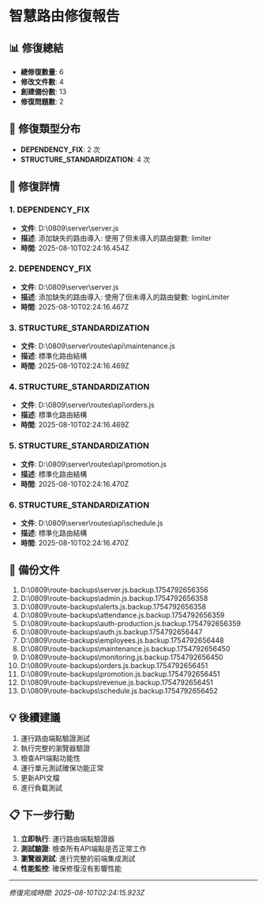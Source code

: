 # 智慧路由修復報告

## 📊 修復總結

- **總修復數量**: 6
- **修改文件數**: 4
- **創建備份數**: 13
- **修復問題數**: 2

## 🔧 修復類型分布

- **DEPENDENCY_FIX**: 2 次
- **STRUCTURE_STANDARDIZATION**: 4 次

## 📝 修復詳情

### 1. DEPENDENCY_FIX
- **文件**: D:\0809\server\server.js
- **描述**: 添加缺失的路由導入: 使用了但未導入的路由變數: limiter
- **時間**: 2025-08-10T02:24:16.454Z

### 2. DEPENDENCY_FIX
- **文件**: D:\0809\server\server.js
- **描述**: 添加缺失的路由導入: 使用了但未導入的路由變數: loginLimiter
- **時間**: 2025-08-10T02:24:16.467Z

### 3. STRUCTURE_STANDARDIZATION
- **文件**: D:\0809\server\routes\api\maintenance.js
- **描述**: 標準化路由結構
- **時間**: 2025-08-10T02:24:16.469Z

### 4. STRUCTURE_STANDARDIZATION
- **文件**: D:\0809\server\routes\api\orders.js
- **描述**: 標準化路由結構
- **時間**: 2025-08-10T02:24:16.469Z

### 5. STRUCTURE_STANDARDIZATION
- **文件**: D:\0809\server\routes\api\promotion.js
- **描述**: 標準化路由結構
- **時間**: 2025-08-10T02:24:16.470Z

### 6. STRUCTURE_STANDARDIZATION
- **文件**: D:\0809\server\routes\api\schedule.js
- **描述**: 標準化路由結構
- **時間**: 2025-08-10T02:24:16.470Z


## 💾 備份文件

1. D:\0809\route-backups\server.js.backup.1754792656356
2. D:\0809\route-backups\admin.js.backup.1754792656358
3. D:\0809\route-backups\alerts.js.backup.1754792656358
4. D:\0809\route-backups\attendance.js.backup.1754792656359
5. D:\0809\route-backups\auth-production.js.backup.1754792656359
6. D:\0809\route-backups\auth.js.backup.1754792656447
7. D:\0809\route-backups\employees.js.backup.1754792656448
8. D:\0809\route-backups\maintenance.js.backup.1754792656450
9. D:\0809\route-backups\monitoring.js.backup.1754792656450
10. D:\0809\route-backups\orders.js.backup.1754792656451
11. D:\0809\route-backups\promotion.js.backup.1754792656451
12. D:\0809\route-backups\revenue.js.backup.1754792656451
13. D:\0809\route-backups\schedule.js.backup.1754792656452

## 💡 後續建議

1. 運行路由端點驗證測試
2. 執行完整的瀏覽器驗證
3. 檢查API端點功能性
4. 運行單元測試確保功能正常
5. 更新API文檔
6. 進行負載測試

## 📋 下一步行動

1. **立即執行**: 運行路由端點驗證器
2. **測試驗證**: 檢查所有API端點是否正常工作
3. **瀏覽器測試**: 進行完整的前端集成測試
4. **性能監控**: 確保修復沒有影響性能

---
*修復完成時間: 2025-08-10T02:24:15.923Z*
